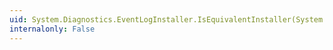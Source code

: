 ```yaml
---
uid: System.Diagnostics.EventLogInstaller.IsEquivalentInstaller(System.Configuration.Install.ComponentInstaller)
internalonly: False
---
```

